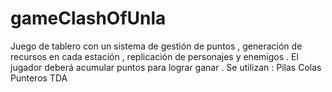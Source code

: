 # gameClashOfUnla
Juego de tablero con un sistema de gestión de puntos , generación de recursos en cada estación , replicación de personajes y enemigos . El jugador deberá acumular puntos  para lograr ganar .
Se utilizan : 
Pilas
Colas
Punteros
TDA

